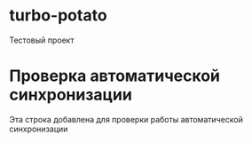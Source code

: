# turbo-potato
Тестовый проект

# Проверка автоматической синхронизации
Эта строка добавлена для проверки работы автоматической синхронизации 